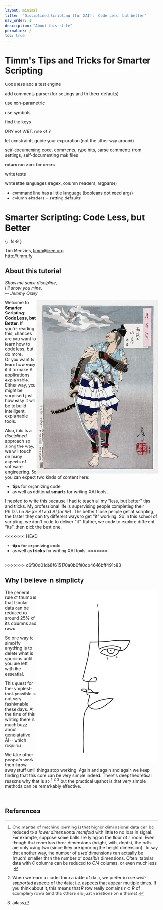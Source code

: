 ```yaml
---
layout: minimal
title:  "Disciplined Scripting (for XAI):  Code Less, but better"
nav_order: 1
description: "About this stite"
permalink: /
toc: true
---
```


# Timm's Tips and Tricks for Smarter Scripting


Code less
add a test engine

add comments parser (for settings and th theor defaults)

use non-parametric

use symbols.

find the keys

DRY not WET. rule of 3

let constraints guide your exploration (not the other way around)

self-documenting code. comments, type hits, parse comments from settings, self-documenting mak files

return not zero for errors

write tests

write little languages (regex, column headers, argparse)
- command line has a little language (booleans dot need args)
- column ehaders
= setting defaults

# Smarter Scripting:  Code Less, but Better
{: .fs-9 }

Tim Menzies, <timm@ieee.org>   
http://timm.fyi


 


## <a name=abaout>About this tutorial</a>

<em>Show me some discipline,   
I'll show you mine.   
-- Jeremy Oxley </em>

<img width=400 align=right src="img/sam.png">

Welcome to 
**Smarter Scripting: Code Less, but Better**.
If you're reading this, chances are you want to 
learn how to code less, but do more.  
Or you want to learn how easy it it to
make AI 
applications explainable. Either way, 
you might be surprised just how easy it will be to build
intelligent, explainable tools.

Also,
this is a _disciplined_ approach so along the way,
we will touch on many aspects of software engineering. So you can expect
two kinds of content here:

- **tips** for organizing code
- as well as dditional **smarts** for writing XAI tools.


I needed to write this because I had to teach
all my "less, but better" 
tips and tricks.
My professional life
is supervising people
completing
their Ph.D.s (in _SE for AI_ and _AI for SE_). 
The better those people get at scripting, the faster they can
try different ways to get "it" working. 
So in this school of scripting,
we don't code to deliver "it". Rather, we code to
explore different "its", then pick the best one.


<<<<<<< HEAD
- **tips** for organizing code
- as well as **tricks** for writing XAI tools.
=======
<br clear=all>
>>>>>>> c6f80d01db8f615170a0b0f80cb4646bff491b83

## <a name=simple>Why I believe in simplicty

<img width=400 align=right src="img/simple.png">

The general rule of thumb is that tabular data
can be reduced to around 25% of its columns
and rows

So one way to simplify anything is to
delete what is spurious until you are
left with the essential.


This quest for the-simplest-tool-possible
is not very fashionable these days.
At the time of this writing there is much
buzz about generatative AI-- which requires


We take  other people's
work then
throw away stuff until 
 things stop working.
Again
and again and again we keep finding that
this core 
can be very simple indeed.
There's deep theoretical reasons why
that is so [^INTRINSIC] [^PROTOTYPES] [^SSL]
but the practical upshot is that very
simple methods can be remarkably effective.

<br clear=all>

## References

[^INTRINSIC]: One mantra of machine learning is that higher dimensional data can be reduced to a _lower dimensional manifold_ with little to no loss in signal.  For example, suppose some balls are lying on the floor of a room. Even though that room has three dimensions (height, with, depth), the balls are only using two (since they are ignoring the height dimension).  To say that another way,  the number of _used_ dimensions can actually be (much) smaller than the number of _possible_ dimensions.  Often, tabular data with $C$ columns can be reduced to $C/4$ columns, or even much less [^kohavi97]. 

[^PROTOTYPES]: When we learn a model from a table of data, we prefer    to use _well-supported_ aspects of the data; i.e. aspects that appear multiple times.
If you think about it, this means that $R$ row
really contains $r \subset R$ of exemplary rows 
(and the others are just variations on a theme).

[^PROTOTYPES]: asdas

[^SSL]: adass



[^kohavi97]: Ron Kohavi, George H. John, Wrappers for feature subset selection, Artificial Intelligence, Volume 97, Issues 1–2, 1997, Pages 273-324,





